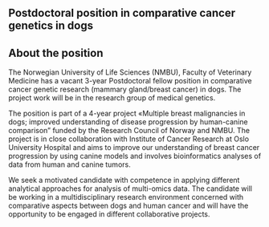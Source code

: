 ## Postdoctoral position in comparative cancer genetics in dogs

## About the position

The Norwegian University of Life Sciences (NMBU), Faculty of Veterinary Medicine has a vacant 3-year Postdoctoral fellow position in comparative cancer genetic research (mammary gland/breast cancer) in dogs. The project work will be in the research group of medical genetics.

The position is part of a 4-year project «Multiple breast malignancies in dogs; improved understanding of disease progression by human-canine comparison” funded by the Research Council of Norway and NMBU.
The project is in close collaboration with Institute of Cancer Research at Oslo University Hospital and aims to improve our understanding of breast cancer progression by using canine models and involves bioinformatics analyses of data from human and canine tumors.

We seek a motivated candidate with competence in applying different analytical approaches for analysis of multi-omics data. The candidate will be working in a multidisciplinary research environment concerned with comparative aspects between dogs and human cancer and will have the opportunity to be engaged in different collaborative projects.
